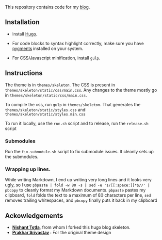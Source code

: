 This repository contains code for my [blog](http://blog.ankush.io).

## Installation

* Install [Hugo](http://gohugo.io/).

* For code blocks to syntax highlight correctly, make sure you have
[pygments](http://pygments.org/) installed on your system.

* For CSS/Javascript minification, install `gulp`.

## Instructions

The theme is in `themes/skeleton`. The CSS is present in
`themes/skeleton/static/css/main.css`. Any changes to the theme mostly go in
`themes/skeleton/static/css/main.css`.

To compile the css, run `gulp` in `themes/skeleton`. That generates the
`themes/skeleton/static/styles.css` and `themes/skeleton/static/styles.min.css`

To run it locally, use the `run.sh` script and to release, run the `release.sh`
script

### Submodules

Run the `fix-submodule.sh` script to fix submodule issues. It cleanly sets up
the submodules.

### Wrapping up lines.

While writing Markdown, I end up writing very long lines and it looks very
ugly, so I use `pbpaste | fold -w 80 -s | sed -e 's/[[:space:]]*$//' | pbcopy`
to cleanly format my Markdown documents. `pbpaste` pastes my clipboard, `fold`
folds the text to a maximum of 80 characters per line, `sed` removes trailing
whitespaces, and `pbcopy` finally puts it back in my clipboard


## Ackowledgements

* **[Nishant Totla](https://github.com/nishanttotla/)**, from whom I forked
this hugo blog skeleton.
* **[Prakhar Srivastav](https://github.com/prakhar1989/)** : For the original
theme design

